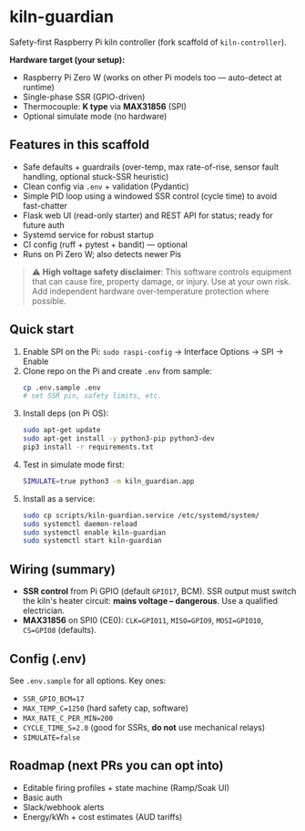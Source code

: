 # kiln-guardian

Safety-first Raspberry Pi kiln controller (fork scaffold of `kiln-controller`).

**Hardware target (your setup):**
- Raspberry Pi Zero W (works on other Pi models too — auto-detect at runtime)
- Single-phase SSR (GPIO-driven)
- Thermocouple: **K type** via **MAX31856** (SPI)
- Optional simulate mode (no hardware)

## Features in this scaffold
- Safe defaults + guardrails (over-temp, max rate-of-rise, sensor fault handling, optional stuck-SSR heuristic)
- Clean config via `.env` + validation (Pydantic)
- Simple PID loop using a windowed SSR control (cycle time) to avoid fast-chatter
- Flask web UI (read-only starter) and REST API for status; ready for future auth
- Systemd service for robust startup
- CI config (ruff + pytest + bandit) — optional
- Runs on Pi Zero W; also detects newer Pis

> ⚠️ **High voltage safety disclaimer**: This software controls equipment that can cause fire, property damage, or injury. Use at your own risk. Add independent hardware over-temperature protection where possible.

## Quick start
1. Enable SPI on the Pi: `sudo raspi-config` → Interface Options → SPI → Enable
2. Clone repo on the Pi and create `.env` from sample:
   ```bash
   cp .env.sample .env
   # set SSR pin, safety limits, etc.
   ```
3. Install deps (on Pi OS):
   ```bash
   sudo apt-get update
   sudo apt-get install -y python3-pip python3-dev
   pip3 install -r requirements.txt
   ```
4. Test in simulate mode first:
   ```bash
   SIMULATE=true python3 -m kiln_guardian.app
   ```
5. Install as a service:
   ```bash
   sudo cp scripts/kiln-guardian.service /etc/systemd/system/
   sudo systemctl daemon-reload
   sudo systemctl enable kiln-guardian
   sudo systemctl start kiln-guardian
   ```

## Wiring (summary)
- **SSR control** from Pi GPIO (default `GPIO17`, BCM). SSR output must switch the kiln's heater circuit: **mains voltage – dangerous**. Use a qualified electrician.
- **MAX31856** on SPI0 (CE0): `CLK=GPIO11`, `MISO=GPIO9`, `MOSI=GPIO10`, `CS=GPIO8` (defaults).

## Config (.env)
See `.env.sample` for all options. Key ones:
- `SSR_GPIO_BCM=17`
- `MAX_TEMP_C=1250` (hard safety cap, software)
- `MAX_RATE_C_PER_MIN=200`
- `CYCLE_TIME_S=2.0` (good for SSRs, **do not** use mechanical relays)
- `SIMULATE=false`

## Roadmap (next PRs you can opt into)
- Editable firing profiles + state machine (Ramp/Soak UI)
- Basic auth
- Slack/webhook alerts
- Energy/kWh + cost estimates (AUD tariffs)
